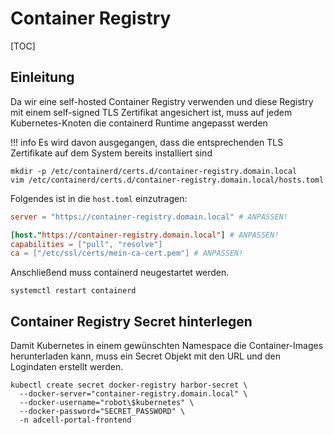 # Container Registry

[TOC]

## Einleitung
Da wir eine self-hosted Container Registry verwenden und diese Registry mit einem self-signed TLS Zertifikat
angesichert ist, muss auf jedem Kubernetes-Knoten die containerd Runtime angepasst werden

!!! info
    Es wird davon ausgegangen, dass die entsprechenden TLS Zertifikate auf dem System bereits installiert sind

```shell
mkdir -p /etc/containerd/certs.d/container-registry.domain.local
vim /etc/containerd/certs.d/container-registry.domain.local/hosts.toml
```

Folgendes ist in die `host.toml` einzutragen:
```toml
server = "https://container-registry.domain.local" # ANPASSEN!

[host."https://container-registry.domain.local"] # ANPASSEN!
capabilities = ["pull", "resolve"]
ca = ["/etc/ssl/certs/mein-ca-cert.pem"] # ANPASSEN!
```

Anschließend muss containerd neugestartet werden.

```shell
systemctl restart containerd
```

## Container Registry Secret hinterlegen
Damit Kubernetes in einem gewünschten Namespace die Container-Images herunterladen kann, muss ein Secret Objekt
mit den URL und den Logindaten erstellt werden.

```shell
kubectl create secret docker-registry harbor-secret \
  --docker-server="container-registry.domain.local" \
  --docker-username="robot\$kubernetes" \
  --docker-password="SECRET_PASSWORD" \
  -n adcell-portal-frontend
```
